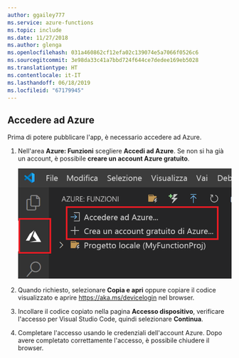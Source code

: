 ```yaml
---
author: ggailey777
ms.service: azure-functions
ms.topic: include
ms.date: 11/27/2018
ms.author: glenga
ms.openlocfilehash: 031a460862cf12efa02c139074e5a7066f0526c6
ms.sourcegitcommit: 3e98da33c41a7bbd724f644ce7dedee169eb5028
ms.translationtype: HT
ms.contentlocale: it-IT
ms.lasthandoff: 06/18/2019
ms.locfileid: "67179945"
---
```

## <a name="sign-in-to-azure"></a>Accedere ad Azure

Prima di potere pubblicare l'app, è necessario accedere ad Azure.

1. Nell'area **Azure: Funzioni** scegliere **Accedi ad Azure**. Se non si ha già un account, è possibile **creare un account Azure gratuito**.

    ![Risposta localhost della funzione nel browser](./media/functions-sign-in-vs-code/functions-sign-into-azure.png)

1. Quando richiesto, selezionare **Copia e apri** oppure copiare il codice visualizzato e aprire <https://aka.ms/devicelogin> nel browser.

1. Incollare il codice copiato nella pagina **Accesso dispositivo**, verificare l'accesso per Visual Studio Code, quindi selezionare **Continua**.  

1. Completare l'accesso usando le credenziali dell'account Azure. Dopo avere completato correttamente l'accesso, è possibile chiudere il browser.
